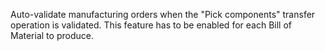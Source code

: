 Auto-validate manufacturing orders when the "Pick components" transfer
operation is validated. This feature has to be enabled for each Bill of
Material to produce.

